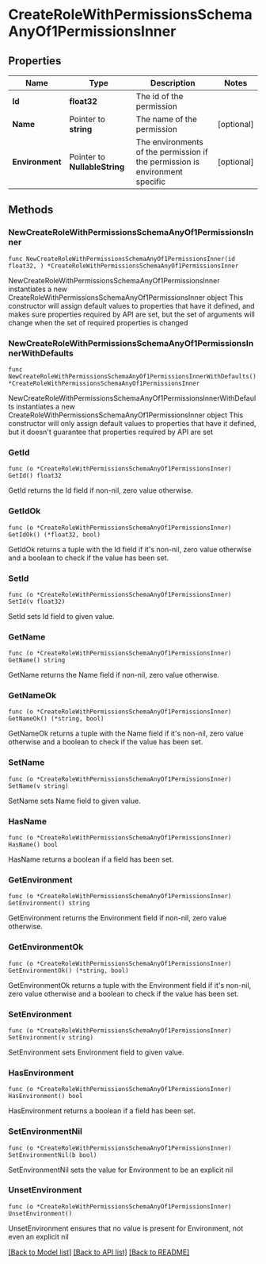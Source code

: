 # CreateRoleWithPermissionsSchemaAnyOf1PermissionsInner

## Properties

Name | Type | Description | Notes
------------ | ------------- | ------------- | -------------
**Id** | **float32** | The id of the permission | 
**Name** | Pointer to **string** | The name of the permission | [optional] 
**Environment** | Pointer to **NullableString** | The environments of the permission if the permission is environment specific | [optional] 

## Methods

### NewCreateRoleWithPermissionsSchemaAnyOf1PermissionsInner

`func NewCreateRoleWithPermissionsSchemaAnyOf1PermissionsInner(id float32, ) *CreateRoleWithPermissionsSchemaAnyOf1PermissionsInner`

NewCreateRoleWithPermissionsSchemaAnyOf1PermissionsInner instantiates a new CreateRoleWithPermissionsSchemaAnyOf1PermissionsInner object
This constructor will assign default values to properties that have it defined,
and makes sure properties required by API are set, but the set of arguments
will change when the set of required properties is changed

### NewCreateRoleWithPermissionsSchemaAnyOf1PermissionsInnerWithDefaults

`func NewCreateRoleWithPermissionsSchemaAnyOf1PermissionsInnerWithDefaults() *CreateRoleWithPermissionsSchemaAnyOf1PermissionsInner`

NewCreateRoleWithPermissionsSchemaAnyOf1PermissionsInnerWithDefaults instantiates a new CreateRoleWithPermissionsSchemaAnyOf1PermissionsInner object
This constructor will only assign default values to properties that have it defined,
but it doesn't guarantee that properties required by API are set

### GetId

`func (o *CreateRoleWithPermissionsSchemaAnyOf1PermissionsInner) GetId() float32`

GetId returns the Id field if non-nil, zero value otherwise.

### GetIdOk

`func (o *CreateRoleWithPermissionsSchemaAnyOf1PermissionsInner) GetIdOk() (*float32, bool)`

GetIdOk returns a tuple with the Id field if it's non-nil, zero value otherwise
and a boolean to check if the value has been set.

### SetId

`func (o *CreateRoleWithPermissionsSchemaAnyOf1PermissionsInner) SetId(v float32)`

SetId sets Id field to given value.


### GetName

`func (o *CreateRoleWithPermissionsSchemaAnyOf1PermissionsInner) GetName() string`

GetName returns the Name field if non-nil, zero value otherwise.

### GetNameOk

`func (o *CreateRoleWithPermissionsSchemaAnyOf1PermissionsInner) GetNameOk() (*string, bool)`

GetNameOk returns a tuple with the Name field if it's non-nil, zero value otherwise
and a boolean to check if the value has been set.

### SetName

`func (o *CreateRoleWithPermissionsSchemaAnyOf1PermissionsInner) SetName(v string)`

SetName sets Name field to given value.

### HasName

`func (o *CreateRoleWithPermissionsSchemaAnyOf1PermissionsInner) HasName() bool`

HasName returns a boolean if a field has been set.

### GetEnvironment

`func (o *CreateRoleWithPermissionsSchemaAnyOf1PermissionsInner) GetEnvironment() string`

GetEnvironment returns the Environment field if non-nil, zero value otherwise.

### GetEnvironmentOk

`func (o *CreateRoleWithPermissionsSchemaAnyOf1PermissionsInner) GetEnvironmentOk() (*string, bool)`

GetEnvironmentOk returns a tuple with the Environment field if it's non-nil, zero value otherwise
and a boolean to check if the value has been set.

### SetEnvironment

`func (o *CreateRoleWithPermissionsSchemaAnyOf1PermissionsInner) SetEnvironment(v string)`

SetEnvironment sets Environment field to given value.

### HasEnvironment

`func (o *CreateRoleWithPermissionsSchemaAnyOf1PermissionsInner) HasEnvironment() bool`

HasEnvironment returns a boolean if a field has been set.

### SetEnvironmentNil

`func (o *CreateRoleWithPermissionsSchemaAnyOf1PermissionsInner) SetEnvironmentNil(b bool)`

 SetEnvironmentNil sets the value for Environment to be an explicit nil

### UnsetEnvironment
`func (o *CreateRoleWithPermissionsSchemaAnyOf1PermissionsInner) UnsetEnvironment()`

UnsetEnvironment ensures that no value is present for Environment, not even an explicit nil

[[Back to Model list]](../README.md#documentation-for-models) [[Back to API list]](../README.md#documentation-for-api-endpoints) [[Back to README]](../README.md)


